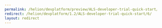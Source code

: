 ```yaml
---
permalink: /helion/devplatform/preview/ALS-developer-trial-quick-start/6/
redirect: /helion/devplatform/1.2/ALS-developer-trial-quick-start/6/
layout: redirect
---
```

<!--PUBLISHED-->


<!--
Instructions:
permalink = The deprecated URL that you want to redirect to a new URL.
redirect  = The new URL.
Give your file the same name as the file that you are redirecting to.

Change UNDER REVISION as appropriate for your situation.

Remove the "publish:false" line from the header; it's only here to prevent this example from being built.
-->

